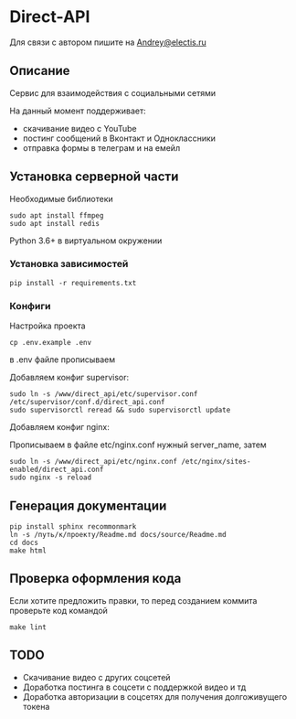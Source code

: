 # Direct-API
Для связи с автором пишите на Andrey@electis.ru 

## Описание

Сервис для взаимодействия с социальными сетями

На данный момент поддерживает:
- скачивание видео с YouTube
- постинг сообщений в Вконтакт и Одноклассники
- отправка формы в телеграм и на емейл

## Установка серверной части

Необходимые библиотеки
```shell
sudo apt install ffmpeg
sudo apt install redis
```
Python 3.6+ в виртуальном окружении

### Установка зависимостей
```shell
pip install -r requirements.txt
```

### Конфиги

Настройка проекта
```shell
cp .env.example .env
```
в .env файле прописываем


Добавляем конфиг supervisor:

```shell
sudo ln -s /www/direct_api/etc/supervisor.conf /etc/supervisor/conf.d/direct_api.conf
sudo supervisorctl reread && sudo supervisorctl update
```

Добавляем конфиг nginx:

Прописываем в файле etc/nginx.conf нужный server_name, затем
```shell
sudo ln -s /www/direct_api/etc/nginx.conf /etc/nginx/sites-enabled/direct_api.conf
sudo nginx -s reload
```

## Генерация документации
```shell
pip install sphinx recommonmark
ln -s /путь/к/проекту/Readme.md docs/source/Readme.md
cd docs
make html
```

## Проверка оформления кода
Если хотите предложить правки, то перед созданием коммита проверьте код командой
```shell
make lint
```

## TODO
- Скачивание видео с других соцсетей
- Доработка постинга в соцсети с поддержкой видео и тд
- Доработка авторизации в соцсетях для получения долгоживущего токена
